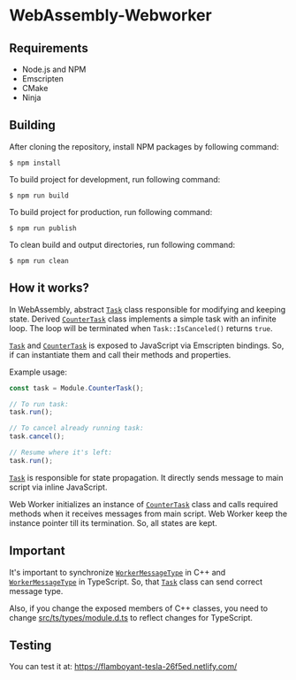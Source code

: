 # WebAssembly-Webworker

## Requirements

- Node.js and NPM
- Emscripten
- CMake
- Ninja

## Building

After cloning the repository, install NPM packages by following command:

```
$ npm install
```

To build project for development, run following command:

```
$ npm run build
```

To build project for production, run following command:

```
$ npm run publish
```

To clean build and output directories, run following command:

```
$ npm run clean
```

## How it works?

In WebAssembly, abstract [`Task`](src/cpp/task.h) class responsible for modifying and keeping state. Derived [`CounterTask`](src/cpp/module.cpp) class implements a simple task with an infinite loop. The loop will be terminated when `Task::IsCanceled()` returns `true`.

[`Task`](src/cpp/task.h) and [`CounterTask`](src/cpp/module.cpp) is exposed to JavaScript via Emscripten bindings. So, if can instantiate them and call their methods and properties.

Example usage:

```ts
const task = Module.CounterTask();

// To run task:
task.run();

// To cancel already running task:
task.cancel();

// Resume where it's left:
task.run();
```

[`Task`](src/cpp/task.h) is responsible for state propagation. It directly sends message to main script via inline JavaScript.

Web Worker initializes an instance of [`CounterTask`](src/cpp/module.cpp) class and calls required methods when it receives messages from main script. Web Worker keep the instance pointer till its termination. So, all states are kept.

## Important

It's important to synchronize [`WorkerMessageType`](src/cpp/worker.h) in C++ and [`WorkerMessageType`](src/ts/worker-message.ts) in TypeScript. So, that [`Task`](src/cpp/task.h) class can send correct message type.

Also, if you change the exposed members of C++ classes, you need to change [src/ts/types/module.d.ts](src/ts/types/module.d.ts) to reflect changes for TypeScript.

## Testing

You can test it at: https://flamboyant-tesla-26f5ed.netlify.com/

